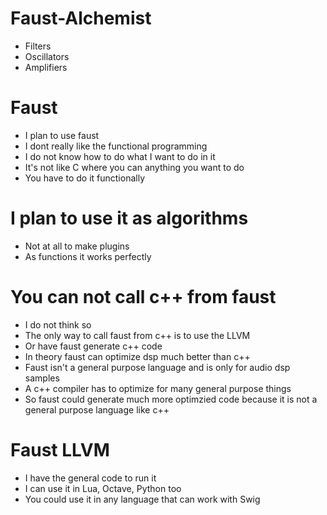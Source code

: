 # Faust-Alchemist
* Filters
* Oscillators
* Amplifiers

# Faust
* I plan to use faust
* I dont really like the functional programming
* I do not know how to do what I want to do in it
* It's not like C where you can anything you want to do
* You have to do it functionally 

# I plan to use it as algorithms
* Not at all to make plugins 
* As functions it works perfectly

# You can not call c++ from faust
* I do not think so
* The only way to call faust from c++ is to use the LLVM
* Or have faust generate c++ code
* In theory faust can optimize dsp much better than c++
* Faust isn't a general purpose language and is only for audio dsp samples
* A c++ compiler has to optimize for many general purpose things
* So faust could generate much more optimzied code because it is not a general purpose language like c++

# Faust LLVM
* I have the general code to run it
* I can use it in Lua, Octave, Python too
* You could use it in any language that can work with Swig
